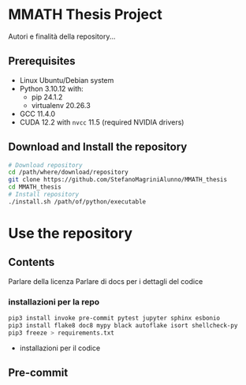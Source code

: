 # MMATH Thesis Project

Autori e finalità della repository...

## Prerequisites
- Linux Ubuntu/Debian system
- Python 3.10.12 with:
  -  pip 24.1.2
  -  virtualenv 20.26.3
- GCC 11.4.0
- CUDA 12.2 with `nvcc` 11.5 (required NVIDIA drivers)

## Download and Install the repository
```bash
# Download repository
cd /path/where/download/repository
git clone https://github.com/StefanoMagriniAlunno/MMATH_thesis
cd MMATH_thesis
# Install repository
./install.sh /path/of/python/executable
```

# Use the repository

## Contents
Parlare della licenza
Parlare di docs per i dettagli del codice
### installazioni per la repo
```bash
pip3 install invoke pre-commit pytest jupyter sphinx esbonio
pip3 install flake8 doc8 mypy black autoflake isort shellcheck-py
pip3 freeze > requirements.txt
```

- installazioni per il codice

## Pre-commit
